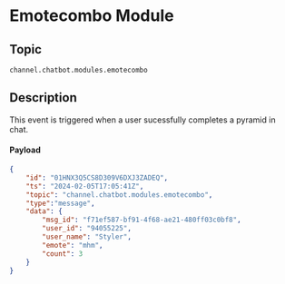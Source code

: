 # Emotecombo Module

## Topic

`channel.chatbot.modules.emotecombo`

## Description

This event is triggered when a user sucessfully completes a pyramid in chat.  

#### Payload

```json
{
    "id": "01HNX3Q5CS8D309V6DXJ3ZADEQ",
    "ts": "2024-02-05T17:05:41Z",
    "topic": "channel.chatbot.modules.emotecombo",
    "type":"message",
    "data": {
        "msg_id": "f71ef587-bf91-4f68-ae21-480ff03c0bf8",
        "user_id": "94055225",
        "user_name": "Styler",
        "emote": "mhm",
        "count": 3
    }
}
```
